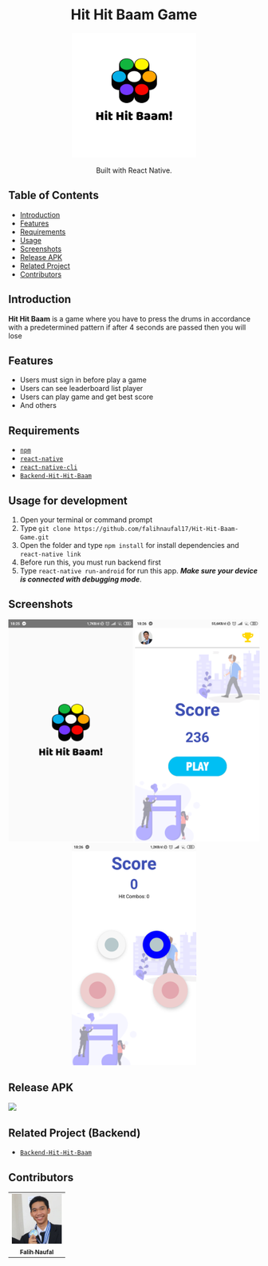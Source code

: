 <h1 align="center">Hit Hit Baam Game</h1>
<p align="center">
  <img width="250" src="./src/assets/logo-hithitbaam/logo.png"/>
</p>
<p align="center">
  Built with React Native.
</p>

## Table of Contents

- [Introduction](#introduction)
- [Features](#features)
- [Requirements](#requirements)
- [Usage](#usage-for-development)
- [Screenshots](#screenshots)
- [Release APK](#release-apk)
- [Related Project](#related-project-backend)
- [Contributors](#contributors)

## Introduction
<b>Hit Hit Baam</b> is a game where you have to press the drums in accordance with a predetermined pattern if after 4 seconds are passed then you will lose

## Features
* Users must sign in before play a game
* Users can see leaderboard list player
* Users can play game and get best score
* And others

## Requirements
* [`npm`](https://www.npmjs.com/get-npm)
* [`react-native`](https://facebook.github.io/react-native/docs/getting-started)
* [`react-native-cli`](https://facebook.github.io/react-native/docs/getting-started)
* [`Backend-Hit-Hit-Baam`](https://github.com/falihnaufal17/Backend-Hit-Hit-Baam.git)

## Usage for development
1. Open your terminal or command prompt
2. Type `git clone https://github.com/falihnaufal17/Hit-Hit-Baam-Game.git`
3. Open the folder and type `npm install` for install dependencies and `react-native link`
4. Before run this, you must run backend first
5. Type `react-native run-android` for run this app. ***Make sure your device is connected with debugging mode***.

## Screenshots
<div align="center">
    <img width="250" src="./src/assets/Screenshot_2019-08-30-18-25-39-694_com.hithitbaam.png">   
    <img width="250" src="./src/assets/Screenshot_2019-08-30-18-26-08-905_com.hithitbaam.png">
    <img width="250" src="./src/assets/Screenshot_2019-08-30-18-26-03-884_com.hithitbaam.png">
</div>

## Release APK
<a href="https://drive.google.com/file/d/1M17CgXEEPcyWkmP7onO-p7vE4ud5Gvs3/view?usp=sharing">
  <img src="https://img.shields.io/badge/Download%20on%20the-Google%20Drive-blue.svg?style=popout&logo=google-drive"/>
</a>

## Related Project (Backend)
* [`Backend-Hit-Hit-Baam`](https://github.com/falihnaufal17/Backend-Hit-Hit-Baam.git)

## Contributors
<center>
  <table>
    <tr>
      <td align="center">
        <a href="https://github.com/falihnaufal17">
          <img width="100" src="./src/assets/IMG_20190526_225658_674.jpg" alt="Falih Naufal"><br/>
          <sub><b>Falih Naufal</b></sub>
        </a>
      </td>
    </tr>
  </table>
</center>
